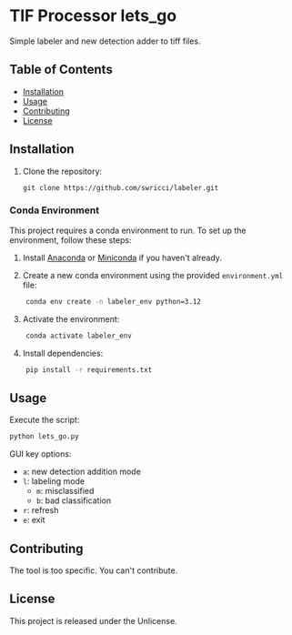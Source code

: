 # TIF Processor lets_go

Simple labeler and new detection adder to tiff files.

## Table of Contents

- [Installation](#installation)
- [Usage](#usage)
- [Contributing](#contributing)
- [License](#license)

## Installation

1. Clone the repository:

   ```shell
   git clone https://github.com/swricci/labeler.git
   ```

### Conda Environment

This project requires a conda environment to run. To set up the environment, follow these steps:

1. Install [Anaconda](https://www.anaconda.com/products/individual) or [Miniconda](https://docs.conda.io/en/latest/miniconda.html) if you haven't already.

2. Create a new conda environment using the provided `environment.yml` file:

```bash
    conda env create -n labeler_env python=3.12
```

3. Activate the environment:

```bash
    conda activate labeler_env
```

4. Install dependencies:

```bash
    pip install -r requirements.txt
```

## Usage

Execute the script:

```bash
python lets_go.py
```

GUI key options:

- `a`: new detection addition mode
- `l`: labeling mode
  - `m`: misclassified
  - `b`: bad classification
- `r`: refresh
- `e`: exit

## Contributing

The tool is too specific. You can't contribute.

## License

This project is released under the Unlicense.
